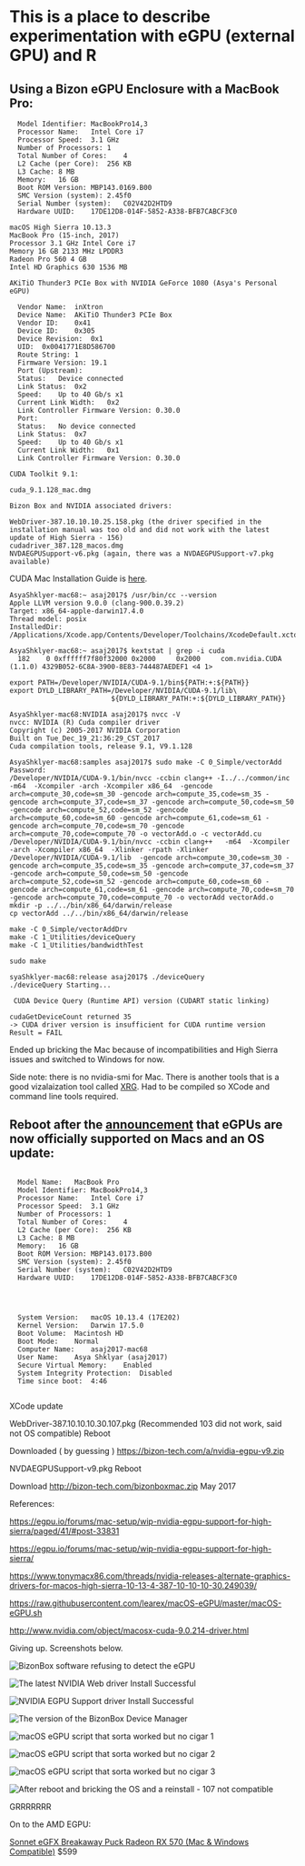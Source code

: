 # This is a place to describe experimentation with eGPU (external GPU) and R

## Using a Bizon eGPU Enclosure with a MacBook Pro:

```
  Model Identifier:	MacBookPro14,3
  Processor Name:	Intel Core i7
  Processor Speed:	3.1 GHz
  Number of Processors:	1
  Total Number of Cores:	4
  L2 Cache (per Core):	256 KB
  L3 Cache:	8 MB
  Memory:	16 GB
  Boot ROM Version:	MBP143.0169.B00
  SMC Version (system):	2.45f0
  Serial Number (system):	C02V42D2HTD9
  Hardware UUID:	17DE12D8-014F-5852-A338-BFB7CABCF3C0

```

```
macOS High Sierra 10.13.3
MacBook Pro (15-inch, 2017)
Processor 3.1 GHz Intel Core i7
Memory 16 GB 2133 MHz LPDDR3
Radeon Pro 560 4 GB
Intel HD Graphics 630 1536 MB
```

```
AKiTiO Thunder3 PCIe Box with NVIDIA GeForce 1080 (Asya's Personal eGPU)

  Vendor Name:	inXtron
  Device Name:	AKiTiO Thunder3 PCIe Box
  Vendor ID:	0x41
  Device ID:	0x305
  Device Revision:	0x1
  UID:	0x0041771E8D586700
  Route String:	1
  Firmware Version:	19.1
  Port (Upstream):
  Status:	Device connected
  Link Status:	0x2
  Speed:	Up to 40 Gb/s x1
  Current Link Width:	0x2
  Link Controller Firmware Version:	0.30.0
  Port:
  Status:	No device connected
  Link Status:	0x7
  Speed:	Up to 40 Gb/s x1
  Current Link Width:	0x1
  Link Controller Firmware Version:	0.30.0

```

```
CUDA Toolkit 9.1:

cuda_9.1.128_mac.dmg

```

```
Bizon Box and NVIDIA associated drivers:

WebDriver-387.10.10.10.25.158.pkg (the driver specified in the installation manual was too old and did not work with the latest update of High Sierra - 156)
cudadriver_387.128_macos.dmg
NVDAEGPUSupport-v6.pkg (again, there was a NVDAEGPUSupport-v7.pkg available)

```

CUDA Mac Installation Guide is [here](https://docs.nvidia.com/cuda/cuda-installation-guide-mac-os-x/index.html).

```
AsyaShklyer-mac68:~ asaj2017$ /usr/bin/cc --version
Apple LLVM version 9.0.0 (clang-900.0.39.2)
Target: x86_64-apple-darwin17.4.0
Thread model: posix
InstalledDir: /Applications/Xcode.app/Contents/Developer/Toolchains/XcodeDefault.xctoolchain/usr/bin
```

```
AsyaShklyer-mac68:~ asaj2017$ kextstat | grep -i cuda
  182    0 0xffffff7f80f32000 0x2000     0x2000     com.nvidia.CUDA (1.1.0) 4329B052-6C8A-3900-8E83-744487AEDEF1 <4 1>
```

```
export PATH=/Developer/NVIDIA/CUDA-9.1/bin${PATH:+:${PATH}}
export DYLD_LIBRARY_PATH=/Developer/NVIDIA/CUDA-9.1/lib\
                         ${DYLD_LIBRARY_PATH:+:${DYLD_LIBRARY_PATH}}
```

```
AsyaShklyer-mac68:NVIDIA asaj2017$ nvcc -V
nvcc: NVIDIA (R) Cuda compiler driver
Copyright (c) 2005-2017 NVIDIA Corporation
Built on Tue_Dec_19_21:36:29_CST_2017
Cuda compilation tools, release 9.1, V9.1.128
```

```
AsyaShklyer-mac68:samples asaj2017$ sudo make -C 0_Simple/vectorAdd
Password:
/Developer/NVIDIA/CUDA-9.1/bin/nvcc -ccbin clang++ -I../../common/inc  -m64  -Xcompiler -arch -Xcompiler x86_64  -gencode arch=compute_30,code=sm_30 -gencode arch=compute_35,code=sm_35 -gencode arch=compute_37,code=sm_37 -gencode arch=compute_50,code=sm_50 -gencode arch=compute_52,code=sm_52 -gencode arch=compute_60,code=sm_60 -gencode arch=compute_61,code=sm_61 -gencode arch=compute_70,code=sm_70 -gencode arch=compute_70,code=compute_70 -o vectorAdd.o -c vectorAdd.cu
/Developer/NVIDIA/CUDA-9.1/bin/nvcc -ccbin clang++   -m64  -Xcompiler -arch -Xcompiler x86_64  -Xlinker -rpath -Xlinker /Developer/NVIDIA/CUDA-9.1/lib  -gencode arch=compute_30,code=sm_30 -gencode arch=compute_35,code=sm_35 -gencode arch=compute_37,code=sm_37 -gencode arch=compute_50,code=sm_50 -gencode arch=compute_52,code=sm_52 -gencode arch=compute_60,code=sm_60 -gencode arch=compute_61,code=sm_61 -gencode arch=compute_70,code=sm_70 -gencode arch=compute_70,code=compute_70 -o vectorAdd vectorAdd.o
mkdir -p ../../bin/x86_64/darwin/release
cp vectorAdd ../../bin/x86_64/darwin/release
```

```
make -C 0_Simple/vectorAddDrv
make -C 1_Utilities/deviceQuery
make -C 1_Utilities/bandwidthTest
```

```
sudo make
```

```
syaShklyer-mac68:release asaj2017$ ./deviceQuery
./deviceQuery Starting...

 CUDA Device Query (Runtime API) version (CUDART static linking)

cudaGetDeviceCount returned 35
-> CUDA driver version is insufficient for CUDA runtime version
Result = FAIL
```

Ended up bricking the Mac because of incompatibilities and High Sierra issues and switched to Windows for now.



Side note: there is no nvidia-smi for Mac. There is another tools that is a good vizalaization tool called [XRG](http://www.gauchosoft.com/Products/XRG/). Had to be compiled so XCode and command line tools required.


## Reboot after the [announcement](https://support.apple.com/en-us/HT208544) that eGPUs are now officially supported on Macs and an OS update:

```

  Model Name:	MacBook Pro
  Model Identifier:	MacBookPro14,3
  Processor Name:	Intel Core i7
  Processor Speed:	3.1 GHz
  Number of Processors:	1
  Total Number of Cores:	4
  L2 Cache (per Core):	256 KB
  L3 Cache:	8 MB
  Memory:	16 GB
  Boot ROM Version:	MBP143.0173.B00
  SMC Version (system):	2.45f0
  Serial Number (system):	C02V42D2HTD9
  Hardware UUID:	17DE12D8-014F-5852-A338-BFB7CABCF3C0



```

```

  System Version:	macOS 10.13.4 (17E202)
  Kernel Version:	Darwin 17.5.0
  Boot Volume:	Macintosh HD
  Boot Mode:	Normal
  Computer Name:	asaj2017-mac68
  User Name:	Asya Shklyar (asaj2017)
  Secure Virtual Memory:	Enabled
  System Integrity Protection:	Disabled
  Time since boot:	4:46


```

XCode update



WebDriver-387.10.10.10.30.107.pkg (Recommended 103 did not work, said not OS compatible)
Reboot





Downloaded ( by guessing ) https://bizon-tech.com/a/nvidia-egpu-v9.zip


NVDAEGPUSupport-v9.pkg
Reboot

Download http://bizon-tech.com/bizonboxmac.zip
May 2017

References: 

https://egpu.io/forums/mac-setup/wip-nvidia-egpu-support-for-high-sierra/paged/41/#post-33831

https://egpu.io/forums/mac-setup/wip-nvidia-egpu-support-for-high-sierra/

https://www.tonymacx86.com/threads/nvidia-releases-alternate-graphics-drivers-for-macos-high-sierra-10-13-4-387-10-10-10-30.249039/



https://raw.githubusercontent.com/learex/macOS-eGPU/master/macOS-eGPU.sh

http://www.nvidia.com/object/macosx-cuda-9.0.214-driver.html



Giving up. Screenshots below.

![BizonBox software refusing to detect the eGPU](https://github.com/Pomona-ITS/hpc/blob/master/applications/CUDA/Screen%20Shot%202018-05-10%20at%205.34.09%20PM.png)

![The latest NVIDIA Web driver Install Successful](https://github.com/Pomona-ITS/hpc/blob/master/applications/CUDA/Screen%20Shot%202018-05-10%20at%205.44.35%20PM.png)

![NVIDIA EGPU Support driver Install Successful](https://github.com/Pomona-ITS/hpc/blob/master/applications/CUDA/Screen%20Shot%202018-05-10%20at%205.50.15%20PM.png)

![The version of the BizonBox Device Manager](https://github.com/Pomona-ITS/hpc/blob/master/applications/CUDA/Screen%20Shot%202018-05-10%20at%206.05.03%20PM.png)

![macOS eGPU script that sorta worked but no cigar 1](https://github.com/Pomona-ITS/hpc/blob/master/applications/CUDA/Screen%20Shot%202018-05-10%20at%206.20.13%20PM.png)

![macOS eGPU script that sorta worked but no cigar 2](https://github.com/Pomona-ITS/hpc/blob/master/applications/CUDA/Screen%20Shot%202018-05-10%20at%206.20.41%20PM.png)

![macOS eGPU script that sorta worked but no cigar 3](https://github.com/Pomona-ITS/hpc/blob/master/applications/CUDA/Screen%20Shot%202018-05-10%20at%206.23.37%20PM.png)

![After reboot and bricking the OS and a reinstall - 107 not compatible](https://github.com/Pomona-ITS/hpc/blob/master/applications/CUDA/Screen%20Shot%202018-05-11%20at%2011.05.32%20AM.png)

GRRRRRRR

On to the AMD EGPU:

[Sonnet eGFX Breakaway Puck Radeon RX 570 (Mac & Windows Compatible)](https://www.amazon.com/Sonnet-Breakaway-Radeon-Windows-Compatible/dp/B076MHMF3V) $599

